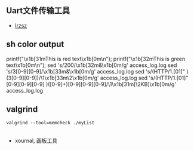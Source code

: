 ## Uart文件传输工具
- [lrzsz](http://www.filewatcher.com/m/lrzsz-0.12.20.tar.gz.280938-0.html)

## sh color output
printf("\x1b[31mThis is red text\x1b[0m\n");
printf("\x1b[32mThis is green text\x1b[0m\n");
sed 's/200/\x1b[32m&\x1b[0m/g' access_log.log
sed 's/3[0-9][0-9]/\x1b[33m&\x1b[0m/g' access_log.log
sed 's/\(HTTP\/1\.[01]" \)\(3[0-9][0-9]\)/\1\x1b[33m\2\x1b[0m/g' access_log.log
sed 's/\(HTTP\/1\.[01]" [0-9][0-9][0-9] \)\([0-9]\+\)[0-9][0-9][0-9]/\1\x1b[31m[\2KB]\x1b[0m/g' access_log.log

## valgrind
`valgrind --tool=memcheck ./myList`

##
- xournal, 画板工具

